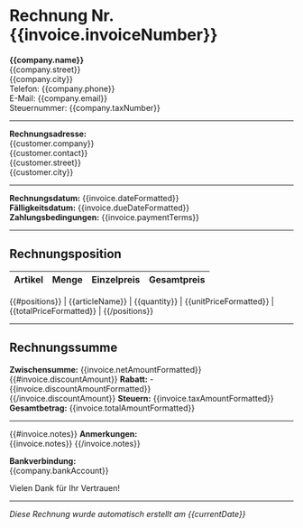 # Rechnung Nr. {{invoice.invoiceNumber}}

**{{company.name}}**  
{{company.street}}  
{{company.city}}  
Telefon: {{company.phone}}  
E-Mail: {{company.email}}  
Steuernummer: {{company.taxNumber}}

---

**Rechnungsadresse:**  
{{customer.company}}  
{{customer.contact}}  
{{customer.street}}  
{{customer.city}}

---

**Rechnungsdatum:** {{invoice.dateFormatted}}  
**Fälligkeitsdatum:** {{invoice.dueDateFormatted}}  
**Zahlungsbedingungen:** {{invoice.paymentTerms}}

---

## Rechnungsposition

| Artikel | Menge | Einzelpreis | Gesamtpreis |
|---------|-------|-------------|-------------|
{{#positions}}
| {{articleName}} | {{quantity}} | {{unitPriceFormatted}} | {{totalPriceFormatted}} |
{{/positions}}

---

## Rechnungssumme

**Zwischensumme:** {{invoice.netAmountFormatted}}  
{{#invoice.discountAmount}}
**Rabatt:** -{{invoice.discountAmountFormatted}}  
{{/invoice.discountAmount}}
**Steuern:** {{invoice.taxAmountFormatted}}  
**Gesamtbetrag:** {{invoice.totalAmountFormatted}}

---

{{#invoice.notes}}
**Anmerkungen:**  
{{invoice.notes}}
{{/invoice.notes}}

**Bankverbindung:**  
{{company.bankAccount}}

Vielen Dank für Ihr Vertrauen!

---

*Diese Rechnung wurde automatisch erstellt am {{currentDate}}*